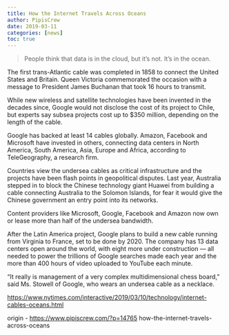 ```yaml
---
title: How the Internet Travels Across Oceans
author: PipisCrew
date: 2019-03-11
categories: [news]
toc: true
---
```


> People think that data is in the cloud, but it’s not. It’s in the ocean.

The first trans-Atlantic cable was completed in 1858 to connect the United States and Britain. Queen Victoria commemorated the occasion with a message to President James Buchanan that took 16 hours to transmit.

While new wireless and satellite technologies have been invented in the decades since, Google would not disclose the cost of its project to Chile, but experts say subsea projects cost up to $350 million, depending on the length of the cable.

Google has backed at least 14 cables globally. Amazon, Facebook and Microsoft have invested in others, connecting data centers in North America, South America, Asia, Europe and Africa, according to TeleGeography, a research firm.

Countries view the undersea cables as critical infrastructure and the projects have been flash points in geopolitical disputes. Last year, Australia stepped in to block the Chinese technology giant Huawei from building a cable connecting Australia to the Solomon Islands, for fear it would give the Chinese government an entry point into its networks.

Content providers like Microsoft, Google, Facebook and Amazon now own or lease more than half of the undersea bandwidth.

After the Latin America project, Google plans to build a new cable running from Virginia to France, set to be done by 2020. The company has 13 data centers open around the world, with eight more under construction — all needed to power the trillions of Google searches made each year and the more than 400 hours of video uploaded to YouTube each minute.

“It really is management of a very complex multidimensional chess board,” said Ms. Stowell of Google, who wears an undersea cable as a necklace.

https://www.nytimes.com/interactive/2019/03/10/technology/internet-cables-oceans.html

origin - https://www.pipiscrew.com/?p=14765 how-the-internet-travels-across-oceans